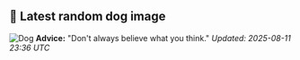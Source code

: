 ## 🐶 Latest random dog image
![Dog](https://images.dog.ceo/breeds/terrier-scottish/n02097298_4628.jpg)
**Advice:** "Don't always believe what you think."
*Updated: 2025-08-11 23:36 UTC*
